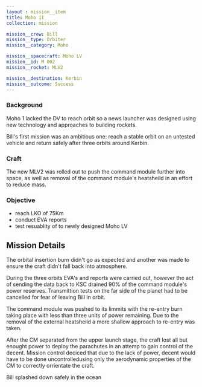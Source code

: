 ```yaml
---
layout : mission__item
title: Moho II
collection: mission

mission__crew: Bill
mission__type: Orbiter
mission__category: Moho

mission__spacecraft: Moho LV
mission__id: M 002
mission__rocket: MLV2

mission__destination: Kerbin
mission__outcome: Success
---
```

<!-- small intro, delete comment -->

### Background
Moho 1 lacked the DV to reach orbit so a news launcher was designed using new technology and approaches to building rockets.

Bill's first mission was an ambitious one: reach a stable orbit on an untested vehicle and return safely after three orbits around Kerbin.

### Craft
The new MLV2 was rolled out to push the command module further into space, as well as removal of the command module's heatsheild in an effort to reduce mass.

### Objective
- reach LKO of 75Km
- conduct EVA reports
- test resuablity of to newly designed Moho LV

## Mission Details
The orbital insertion burn didn't go as expected and another was made to ensure the craft didn't fall back into atmosphere.

During the three orbits EVA's and reports were carried out, however the act of sending the data back to KSC drained 90% of the command module's power reserves. Transmittion tests on the far side of the planet had to be cancelled for fear of leaving Bill in orbit.

The command module was pushed to its limmits with the re-entry burn taking place with less than three units of power remaining. Due to the removal of the external heatsheild a more shallow approach to re-entry was taken.

After the CM separated from the upper launch stage, the craft lost all but enought power to deploy the parachutes in an attemp to gain control of the decent. Mission control deciced that due to the lack of power, decent would have to be done uncontrolledusing only the aerodynamic properties of the CM to correctly orrientate the craft.

Bill splashed down safely in the ocean
